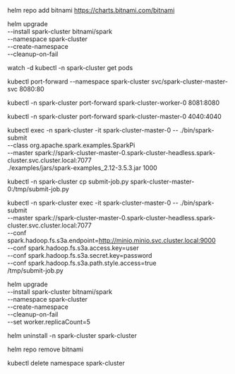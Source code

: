helm repo add bitnami https://charts.bitnami.com/bitnami

helm upgrade \
--install spark-cluster bitnami/spark \
--namespace spark-cluster \
--create-namespace \
--cleanup-on-fail



watch -d kubectl -n spark-cluster get pods

kubectl port-forward --namespace spark-cluster svc/spark-cluster-master-svc 8080:80

kubectl -n spark-cluster port-forward spark-cluster-worker-0 8081:8080

kubectl -n spark-cluster port-forward spark-cluster-master-0 4040:4040



kubectl exec -n spark-cluster -it spark-cluster-master-0 -- ./bin/spark-submit \
--class org.apache.spark.examples.SparkPi \
--master spark://spark-cluster-master-0.spark-cluster-headless.spark-cluster.svc.cluster.local:7077 \
./examples/jars/spark-examples_2.12-3.5.3.jar 1000



kubectl -n spark-cluster cp submit-job.py spark-cluster-master-0:/tmp/submit-job.py

kubectl -n spark-cluster exec -it spark-cluster-master-0 -- ./bin/spark-submit \
--master spark://spark-cluster-master-0.spark-cluster-headless.spark-cluster.svc.cluster.local:7077 \
--conf spark.hadoop.fs.s3a.endpoint=http://minio.minio.svc.cluster.local:9000 \
--conf spark.hadoop.fs.s3a.access.key=user \
--conf spark.hadoop.fs.s3a.secret.key=password \
--conf spark.hadoop.fs.s3a.path.style.access=true \
/tmp/submit-job.py


helm upgrade \
--install spark-cluster bitnami/spark \
--namespace spark-cluster \
--create-namespace \
--cleanup-on-fail \
--set worker.replicaCount=5

helm uninstall -n spark-cluster spark-cluster

helm repo remove bitnami

kubectl delete namespace spark-cluster

